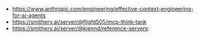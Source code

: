 - https://www.anthropic.com/engineering/effective-context-engineering-for-ai-agents
- https://smithery.ai/server/@flight505/mcp-think-tank
- https://smithery.ai/server/@kiennd/reference-servers: 
